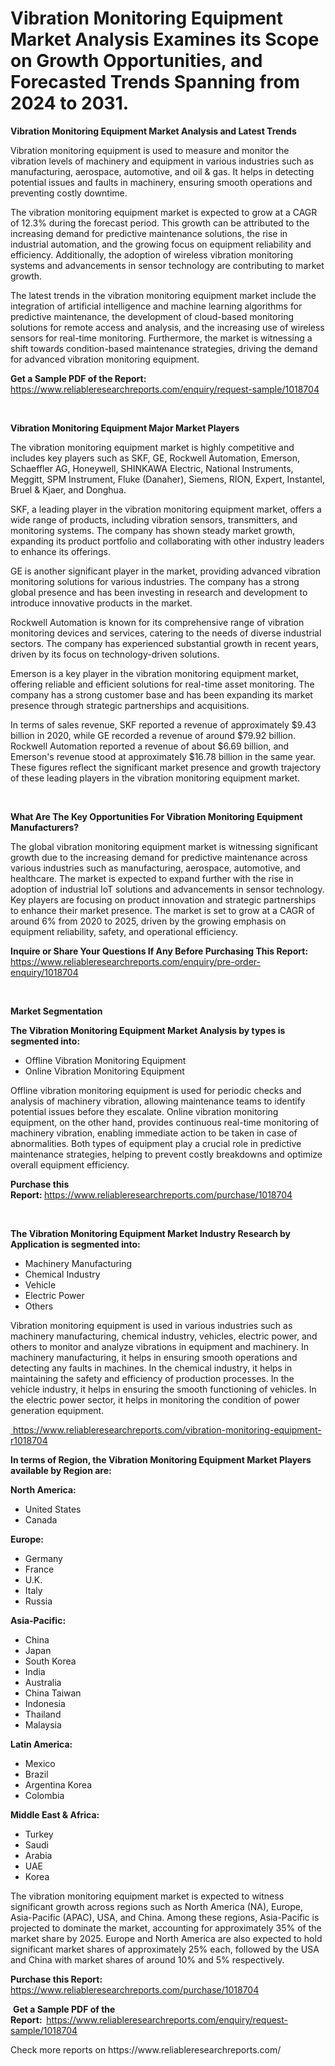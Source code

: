 <p><h1>Vibration Monitoring Equipment Market Analysis Examines its Scope on Growth Opportunities, and Forecasted Trends Spanning from 2024 to 2031.</h1></p><p><strong>Vibration Monitoring Equipment Market Analysis and Latest Trends</strong></p>
<p><p>Vibration monitoring equipment is used to measure and monitor the vibration levels of machinery and equipment in various industries such as manufacturing, aerospace, automotive, and oil & gas. It helps in detecting potential issues and faults in machinery, ensuring smooth operations and preventing costly downtime.</p><p>The vibration monitoring equipment market is expected to grow at a CAGR of 12.3% during the forecast period. This growth can be attributed to the increasing demand for predictive maintenance solutions, the rise in industrial automation, and the growing focus on equipment reliability and efficiency. Additionally, the adoption of wireless vibration monitoring systems and advancements in sensor technology are contributing to market growth.</p><p>The latest trends in the vibration monitoring equipment market include the integration of artificial intelligence and machine learning algorithms for predictive maintenance, the development of cloud-based monitoring solutions for remote access and analysis, and the increasing use of wireless sensors for real-time monitoring. Furthermore, the market is witnessing a shift towards condition-based maintenance strategies, driving the demand for advanced vibration monitoring equipment.</p></p>
<p><strong>Get a Sample PDF of the Report:&nbsp;</strong> <a href="https://www.reliableresearchreports.com/enquiry/request-sample/1018704">https://www.reliableresearchreports.com/enquiry/request-sample/1018704</a></p>
<p>&nbsp;</p>
<p><strong>Vibration Monitoring Equipment Major Market Players</strong></p>
<p><p>The vibration monitoring equipment market is highly competitive and includes key players such as SKF, GE, Rockwell Automation, Emerson, Schaeffler AG, Honeywell, SHINKAWA Electric, National Instruments, Meggitt, SPM Instrument, Fluke (Danaher), Siemens, RION, Expert, Instantel, Bruel & Kjaer, and Donghua.</p><p>SKF, a leading player in the vibration monitoring equipment market, offers a wide range of products, including vibration sensors, transmitters, and monitoring systems. The company has shown steady market growth, expanding its product portfolio and collaborating with other industry leaders to enhance its offerings.</p><p>GE is another significant player in the market, providing advanced vibration monitoring solutions for various industries. The company has a strong global presence and has been investing in research and development to introduce innovative products in the market.</p><p>Rockwell Automation is known for its comprehensive range of vibration monitoring devices and services, catering to the needs of diverse industrial sectors. The company has experienced substantial growth in recent years, driven by its focus on technology-driven solutions.</p><p>Emerson is a key player in the vibration monitoring equipment market, offering reliable and efficient solutions for real-time asset monitoring. The company has a strong customer base and has been expanding its market presence through strategic partnerships and acquisitions.</p><p>In terms of sales revenue, SKF reported a revenue of approximately $9.43 billion in 2020, while GE recorded a revenue of around $79.92 billion. Rockwell Automation reported a revenue of about $6.69 billion, and Emerson's revenue stood at approximately $16.78 billion in the same year. These figures reflect the significant market presence and growth trajectory of these leading players in the vibration monitoring equipment market.</p></p>
<p>&nbsp;</p>
<p><strong>What Are The Key Opportunities For Vibration Monitoring Equipment Manufacturers?</strong></p>
<p><p>The global vibration monitoring equipment market is witnessing significant growth due to the increasing demand for predictive maintenance across various industries such as manufacturing, aerospace, automotive, and healthcare. The market is expected to expand further with the rise in adoption of industrial IoT solutions and advancements in sensor technology. Key players are focusing on product innovation and strategic partnerships to enhance their market presence. The market is set to grow at a CAGR of around 6% from 2020 to 2025, driven by the growing emphasis on equipment reliability, safety, and operational efficiency.</p></p>
<p><strong>Inquire or Share Your Questions If Any Before Purchasing This Report:</strong> <a href="https://www.reliableresearchreports.com/enquiry/pre-order-enquiry/1018704">https://www.reliableresearchreports.com/enquiry/pre-order-enquiry/1018704</a></p>
<p>&nbsp;</p>
<p><strong>Market Segmentation</strong></p>
<p><strong>The Vibration Monitoring Equipment Market Analysis by types is segmented into:</strong></p>
<p><ul><li>Offline Vibration Monitoring Equipment</li><li>Online Vibration Monitoring Equipment</li></ul></p>
<p><p>Offline vibration monitoring equipment is used for periodic checks and analysis of machinery vibration, allowing maintenance teams to identify potential issues before they escalate. Online vibration monitoring equipment, on the other hand, provides continuous real-time monitoring of machinery vibration, enabling immediate action to be taken in case of abnormalities. Both types of equipment play a crucial role in predictive maintenance strategies, helping to prevent costly breakdowns and optimize overall equipment efficiency.</p></p>
<p><strong>Purchase this Report:&nbsp;</strong><a href="https://www.reliableresearchreports.com/purchase/1018704">https://www.reliableresearchreports.com/purchase/1018704</a></p>
<p>&nbsp;</p>
<p><strong>The Vibration Monitoring Equipment Market Industry Research by Application is segmented into:</strong></p>
<p><ul><li>Machinery Manufacturing</li><li>Chemical Industry</li><li>Vehicle</li><li>Electric Power</li><li>Others</li></ul></p>
<p><p>Vibration monitoring equipment is used in various industries such as machinery manufacturing, chemical industry, vehicles, electric power, and others to monitor and analyze vibrations in equipment and machinery. In machinery manufacturing, it helps in ensuring smooth operations and detecting any faults in machines. In the chemical industry, it helps in maintaining the safety and efficiency of production processes. In the vehicle industry, it helps in ensuring the smooth functioning of vehicles. In the electric power sector, it helps in monitoring the condition of power generation equipment.</p></p>
<p><a href="https://www.reliableresearchreports.com/vibration-monitoring-equipment-r1018704">&nbsp;https://www.reliableresearchreports.com/vibration-monitoring-equipment-r1018704</a></p>
<p><strong>In terms of Region, the Vibration Monitoring Equipment Market Players available by Region are:</strong></p>
<p>
    <p> <strong> North America: </strong>
        <ul>
            <li>United States</li>
            <li>Canada</li>
        </ul>
        </p> 
    <p> <strong> Europe: </strong>
        <ul>
            <li>Germany</li>
            <li>France</li>
            <li>U.K.</li>
            <li>Italy</li>
            <li>Russia</li>
        </ul>
        </p> 
    <p> <strong> Asia-Pacific: </strong>
        <ul>
            <li>China</li>
            <li>Japan</li>
            <li>South Korea</li>
            <li>India</li>
            <li>Australia</li>
            <li>China Taiwan</li>
            <li>Indonesia</li>
            <li>Thailand</li>
            <li>Malaysia</li>
        </ul>
        </p> 
    <p> <strong> Latin America: </strong>
        <ul>
            <li>Mexico</li>
            <li>Brazil</li>
            <li>Argentina Korea</li>
            <li>Colombia</li>
        </ul>
        </p> 
    <p> <strong> Middle East & Africa: </strong>
        <ul>
            <li>Turkey</li>
            <li>Saudi</li>
            <li>Arabia</li>
            <li>UAE</li>
            <li>Korea</li>
        </ul>
    </p>
    </p>
<p><p>The vibration monitoring equipment market is expected to witness significant growth across regions such as North America (NA), Europe, Asia-Pacific (APAC), USA, and China. Among these regions, Asia-Pacific is projected to dominate the market, accounting for approximately 35% of the market share by 2025. Europe and North America are also expected to hold significant market shares of approximately 25% each, followed by the USA and China with market shares of around 10% and 5% respectively.</p></p>
<p><strong>Purchase this Report: </strong><a href="https://www.reliableresearchreports.com/purchase/1018704">https://www.reliableresearchreports.com/purchase/1018704</a></p>
<p>&nbsp;<strong>Get a Sample PDF of the Report:&nbsp;&nbsp;</strong><a href="https://www.reliableresearchreports.com/enquiry/request-sample/1018704">https://www.reliableresearchreports.com/enquiry/request-sample/1018704</a></p>
<p><strong></strong></p>
<p>Check more reports on https://www.reliableresearchreports.com/</p>